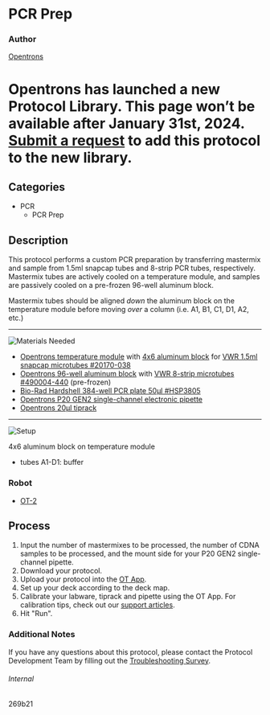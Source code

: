 # PCR Prep

### Author
[Opentrons](https://opentrons.com/)


# Opentrons has launched a new Protocol Library. This page won’t be available after January 31st, 2024. [Submit a request](https://docs.google.com/forms/d/e/1FAIpQLSdYYp9QCKow4nn0KlCVsMS3HX0eJ0N9O7-erajKvcpT0lWbSg/viewform) to add this protocol to the new library.

## Categories
* PCR
	* PCR Prep

## Description
This protocol performs a custom PCR preparation by transferring mastermix and sample from 1.5ml snapcap tubes and 8-strip PCR tubes, respectively. Mastermix tubes are actively cooled on a temperature module, and samples are passively cooled on a pre-frozen 96-well aluminum block.

Mastermix tubes should be aligned *down* the aluminum block on the temperature module before moving *over* a column (i.e. A1, B1, C1, D1, A2, etc.)

---
![Materials Needed](https://s3.amazonaws.com/opentrons-protocol-library-website/custom-README-images/001-General+Headings/materials.png)

* [Opentrons temperature module](https://shop.opentrons.com/collections/hardware-modules/products/tempdeck) with [4x6 aluminum block](https://shop.opentrons.com/collections/hardware-modules/products/aluminum-block-set) for [VWR 1.5ml snapcap microtubes #20170-038](https://us.vwr.com/store/product?keyword=20170-038)
* [Opentrons 96-well aluminum block](https://shop.opentrons.com/collections/hardware-modules/products/aluminum-block-set) with [VWR 8-strip microtubes #490004-440](https://us.vwr.com/store/product/16208471/genemate-combination-packs-8-strip-standard-tubes-with-8-strip-optically-clear-flat-caps) (pre-frozen)
* [Bio-Rad Hardshell 384-well PCR plate 50µl #HSP3805](https://www.bio-rad.com/en-us/sku/hsp3805-hard-shell-384-well-pcr-plates-thin-wall-skirted-clear-white?ID=HSP3805)
* [Opentrons P20 GEN2 single-channel electronic pipette](https://shop.opentrons.com/collections/ot-2-pipettes/products/single-channel-electronic-pipette)
* [Opentrons 20µl tiprack](opentrons_96_tiprack_20ul)

---
![Setup](https://s3.amazonaws.com/opentrons-protocol-library-website/custom-README-images/001-General+Headings/Setup.png)

4x6 aluminum block on temperature module
* tubes A1-D1: buffer

### Robot
* [OT-2](https://opentrons.com/ot-2)

## Process
1. Input the number of mastermixes to be processed, the number of CDNA samples to be processed, and the mount side for your P20 GEN2 single-channel pipette.
2. Download your protocol.
3. Upload your protocol into the [OT App](https://opentrons.com/ot-app).
4. Set up your deck according to the deck map.
5. Calibrate your labware, tiprack and pipette using the OT App. For calibration tips, check out our [support articles](https://support.opentrons.com/en/collections/1559720-guide-for-getting-started-with-the-ot-2).
6. Hit "Run".

### Additional Notes
If you have any questions about this protocol, please contact the Protocol Development Team by filling out the [Troubleshooting Survey](https://protocol-troubleshooting.paperform.co/).

###### Internal
269b21
